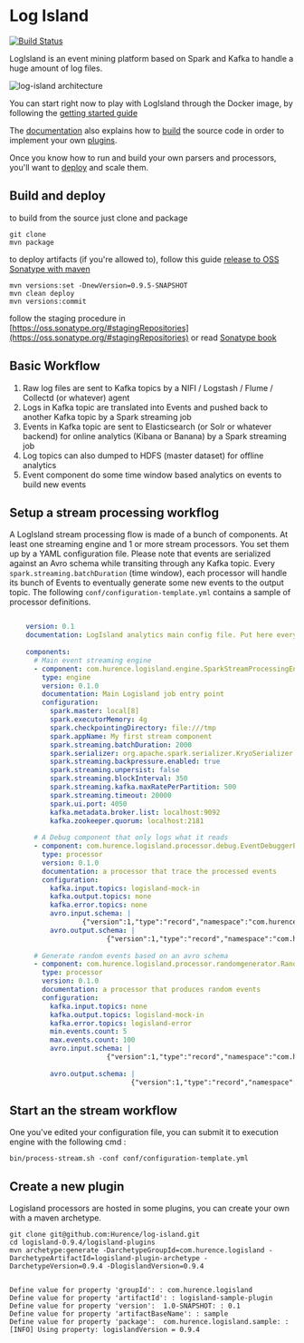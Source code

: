 Log Island
==========

[![Build
Status](https://travis-ci.org/Hurence/log-island.svg?branch=master)](https://travis-ci.org/Hurence/log-island)

LogIsland is an event mining platform based on Spark and Kafka to handle a huge amount of log files.

![log-island architecture](http://hurence.github.io/log-island//public/LogIsland-architecture.png)

You can start right now to play with LogIsland through the Docker image, by following the [getting started guide](http://hurence.github.io/log-island/getting-started/)

The [documentation](http://hurence.github.io/log-island/) also explains how to [build]((http://hurence.github.io/log-island/build)) the source code in order to implement your own [plugins](http://hurence.github.io/log-island/plugins/).

Once you know how to run and build your own parsers and processors, you'll want to [deploy](http://hurence.github.io/log-island/deploy/) and scale them.


## Build and deploy
to build from the source just clone and package

    git clone
    mvn package
    
to deploy artifacts (if you're allowed to), follow this guide [release to OSS Sonatype with maven](http://central.sonatype.org/pages/apache-maven.html)

    
    mvn versions:set -DnewVersion=0.9.5-SNAPSHOT
    mvn clean deploy
    mvn versions:commit
    
follow the staging procedure in [https://oss.sonatype.org/#stagingRepositories](https://oss.sonatype.org/#stagingRepositories) or read [Sonatype book](http://books.sonatype.com/nexus-book/reference/staging-deployment.html#staging-maven)
    


## Basic Workflow

1. Raw log files are sent to Kafka topics by a NIFI / Logstash / Flume / Collectd (or whatever) agent 
3. Logs in Kafka topic are translated into Events and pushed back to another Kafka topic by a Spark streaming job
3. Events in Kafka topic are sent to Elasticsearch (or Solr or whatever backend) for online analytics (Kibana or Banana) by a Spark streaming job
4. Log topics can also dumped to HDFS (master dataset) for offline analytics
5. Event component do some time window based analytics on events to build new events



    

## Setup a stream processing workflog

A LogIsland stream processing flow is made of a bunch of components. At least one streaming engine and 1 or more stream processors. You set them up by a YAML configuration file. Please note that events are serialized against an Avro schema while transiting through any Kafka topic. Every `spark.streaming.batchDuration` (time window), each processor will handle its bunch of Events to eventually generate some new events to the output topic.
The following `conf/configuration-template.yml` contains a sample of processor definitions.

```YAML

    version: 0.1
    documentation: LogIsland analytics main config file. Put here every engine or component config
    
    components:
      # Main event streaming engine
      - component: com.hurence.logisland.engine.SparkStreamProcessingEngine
        type: engine
        version: 0.1.0
        documentation: Main Logisland job entry point
        configuration:
          spark.master: local[8]
          spark.executorMemory: 4g
          spark.checkpointingDirectory: file:///tmp
          spark.appName: My first stream component
          spark.streaming.batchDuration: 2000
          spark.serializer: org.apache.spark.serializer.KryoSerializer
          spark.streaming.backpressure.enabled: true
          spark.streaming.unpersist: false
          spark.streaming.blockInterval: 350
          spark.streaming.kafka.maxRatePerPartition: 500
          spark.streaming.timeout: 20000
          spark.ui.port: 4050
          kafka.metadata.broker.list: localhost:9092
          kafka.zookeeper.quorum: localhost:2181
    
      # A Debug component that only logs what it reads
      - component: com.hurence.logisland.processor.debug.EventDebuggerProcessor
        type: processor
        version: 0.1.0
        documentation: a processor that trace the processed events
        configuration:
          kafka.input.topics: logisland-mock-in
          kafka.output.topics: none
          kafka.error.topics: none
          avro.input.schema: |
                  {"version":1,"type":"record","namespace":"com.hurence.logisland","name":"Event","fields":[{"name":"_type","type":"string"},{"name":"_id","type":"string"},{"name":"timestamp","type":"long"},{"name":"method","type":"string"},{"name":"ipSource","type":"string"},{"name":"ipTarget","type":"string"},{"name":"urlScheme","type":"string"},{"name":"urlHost","type":"string"},{"name":"urlPort","type":"string"},{"name":"urlPath","type":"string"},{"name":"requestSize","type":"int"},{"name":"responseSize","type":"int"},{"name":"isOutsideOfficeHours","type":"boolean"},{"name":"isHostBlacklisted","type":"boolean"},{"name":"tags","type":{"type":"array","items":"string"}}]}
          avro.output.schema: |
                        {"version":1,"type":"record","namespace":"com.hurence.logisland","name":"Event","fields":[{"name":"_type","type":"string"},{"name":"_id","type":"string"},{"name":"timestamp","type":"long"},{"name":"method","type":"string"},{"name":"ipSource","type":"string"},{"name":"ipTarget","type":"string"},{"name":"urlScheme","type":"string"},{"name":"urlHost","type":"string"},{"name":"urlPort","type":"string"},{"name":"urlPath","type":"string"},{"name":"requestSize","type":"int"},{"name":"responseSize","type":"int"},{"name":"isOutsideOfficeHours","type":"boolean"},{"name":"isHostBlacklisted","type":"boolean"},{"name":"tags","type":{"type":"array","items":"string"}}]}
    
      # Generate random events based on an avro schema
      - component: com.hurence.logisland.processor.randomgenerator.RandomEventGeneratorProcessor
        type: processor
        version: 0.1.0
        documentation: a processor that produces random events
        configuration:
          kafka.input.topics: none
          kafka.output.topics: logisland-mock-in
          kafka.error.topics: logisland-error
          min.events.count: 5
          max.events.count: 100
          avro.input.schema: |
                        {"version":1,"type":"record","namespace":"com.hurence.logisland","name":"Event","fields":[{"name":"_type","type":"string"},{"name":"_id","type":"string"},{"name":"timestamp","type":"long"},{"name":"method","type":"string"},{"name":"ipSource","type":"string"},{"name":"ipTarget","type":"string"},{"name":"urlScheme","type":"string"},{"name":"urlHost","type":"string"},{"name":"urlPort","type":"string"},{"name":"urlPath","type":"string"},{"name":"requestSize","type":"int"},{"name":"responseSize","type":"int"},{"name":"isOutsideOfficeHours","type":"boolean"},{"name":"isHostBlacklisted","type":"boolean"},{"name":"tags","type":{"type":"array","items":"string"}}]}
          
          avro.output.schema: |
                              {"version":1,"type":"record","namespace":"com.hurence.logisland","name":"Event","fields":[{"name":"_type","type":"string"},{"name":"_id","type":"string"},{"name":"timestamp","type":"long"},{"name":"method","type":"string"},{"name":"ipSource","type":"string"},{"name":"ipTarget","type":"string"},{"name":"urlScheme","type":"string"},{"name":"urlHost","type":"string"},{"name":"urlPort","type":"string"},{"name":"urlPath","type":"string"},{"name":"requestSize","type":"int"},{"name":"responseSize","type":"int"},{"name":"isOutsideOfficeHours","type":"boolean"},{"name":"isHostBlacklisted","type":"boolean"},{"name":"tags","type":{"type":"array","items":"string"}}]}
```    



## Start an the stream workflow

One you've edited your configuration file, you can submit it to execution engine with the following cmd :


    bin/process-stream.sh -conf conf/configuration-template.yml


## Create a new plugin
Logisland processors are hosted in some plugins, you can create your own with a maven archetype.


    git clone git@github.com:Hurence/log-island.git
    cd logisland-0.9.4/logisland-plugins
    mvn archetype:generate -DarchetypeGroupId=com.hurence.logisland -DarchetypeArtifactId=logisland-plugin-archetype -DarchetypeVersion=0.9.4 -DlogislandVersion=0.9.4
    
    
    Define value for property 'groupId': : com.hurence.logisland
    Define value for property 'artifactId': : logisland-sample-plugin
    Define value for property 'version':  1.0-SNAPSHOT: : 0.1
    Define value for property 'artifactBaseName': : sample
    Define value for property 'package':  com.hurence.logisland.sample: :
    [INFO] Using property: logislandVersion = 0.9.4

